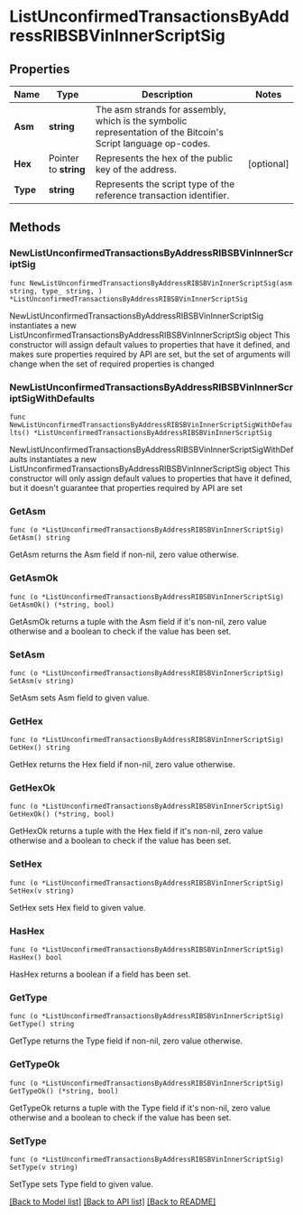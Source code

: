 # ListUnconfirmedTransactionsByAddressRIBSBVinInnerScriptSig

## Properties

Name | Type | Description | Notes
------------ | ------------- | ------------- | -------------
**Asm** | **string** | The asm strands for assembly, which is the symbolic representation of the Bitcoin&#39;s Script language op-codes. | 
**Hex** | Pointer to **string** | Represents the hex of the public key of the address. | [optional] 
**Type** | **string** | Represents the script type of the reference transaction identifier. | 

## Methods

### NewListUnconfirmedTransactionsByAddressRIBSBVinInnerScriptSig

`func NewListUnconfirmedTransactionsByAddressRIBSBVinInnerScriptSig(asm string, type_ string, ) *ListUnconfirmedTransactionsByAddressRIBSBVinInnerScriptSig`

NewListUnconfirmedTransactionsByAddressRIBSBVinInnerScriptSig instantiates a new ListUnconfirmedTransactionsByAddressRIBSBVinInnerScriptSig object
This constructor will assign default values to properties that have it defined,
and makes sure properties required by API are set, but the set of arguments
will change when the set of required properties is changed

### NewListUnconfirmedTransactionsByAddressRIBSBVinInnerScriptSigWithDefaults

`func NewListUnconfirmedTransactionsByAddressRIBSBVinInnerScriptSigWithDefaults() *ListUnconfirmedTransactionsByAddressRIBSBVinInnerScriptSig`

NewListUnconfirmedTransactionsByAddressRIBSBVinInnerScriptSigWithDefaults instantiates a new ListUnconfirmedTransactionsByAddressRIBSBVinInnerScriptSig object
This constructor will only assign default values to properties that have it defined,
but it doesn't guarantee that properties required by API are set

### GetAsm

`func (o *ListUnconfirmedTransactionsByAddressRIBSBVinInnerScriptSig) GetAsm() string`

GetAsm returns the Asm field if non-nil, zero value otherwise.

### GetAsmOk

`func (o *ListUnconfirmedTransactionsByAddressRIBSBVinInnerScriptSig) GetAsmOk() (*string, bool)`

GetAsmOk returns a tuple with the Asm field if it's non-nil, zero value otherwise
and a boolean to check if the value has been set.

### SetAsm

`func (o *ListUnconfirmedTransactionsByAddressRIBSBVinInnerScriptSig) SetAsm(v string)`

SetAsm sets Asm field to given value.


### GetHex

`func (o *ListUnconfirmedTransactionsByAddressRIBSBVinInnerScriptSig) GetHex() string`

GetHex returns the Hex field if non-nil, zero value otherwise.

### GetHexOk

`func (o *ListUnconfirmedTransactionsByAddressRIBSBVinInnerScriptSig) GetHexOk() (*string, bool)`

GetHexOk returns a tuple with the Hex field if it's non-nil, zero value otherwise
and a boolean to check if the value has been set.

### SetHex

`func (o *ListUnconfirmedTransactionsByAddressRIBSBVinInnerScriptSig) SetHex(v string)`

SetHex sets Hex field to given value.

### HasHex

`func (o *ListUnconfirmedTransactionsByAddressRIBSBVinInnerScriptSig) HasHex() bool`

HasHex returns a boolean if a field has been set.

### GetType

`func (o *ListUnconfirmedTransactionsByAddressRIBSBVinInnerScriptSig) GetType() string`

GetType returns the Type field if non-nil, zero value otherwise.

### GetTypeOk

`func (o *ListUnconfirmedTransactionsByAddressRIBSBVinInnerScriptSig) GetTypeOk() (*string, bool)`

GetTypeOk returns a tuple with the Type field if it's non-nil, zero value otherwise
and a boolean to check if the value has been set.

### SetType

`func (o *ListUnconfirmedTransactionsByAddressRIBSBVinInnerScriptSig) SetType(v string)`

SetType sets Type field to given value.



[[Back to Model list]](../README.md#documentation-for-models) [[Back to API list]](../README.md#documentation-for-api-endpoints) [[Back to README]](../README.md)


